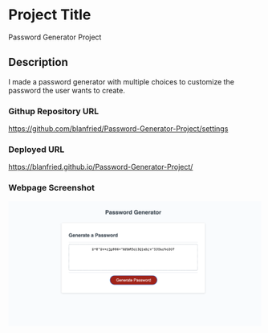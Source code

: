 # Project Title

Password Generator Project

## Description

I made a password generator with multiple choices to customize the password the user wants to create.

### Githup Repository URL
https://github.com/blanfried/Password-Generator-Project/settings

### Deployed URL
https://blanfried.github.io/Password-Generator-Project/



### Webpage Screenshot
![Password Gen Screenshot](./assets/images/Password%20Generator%20Screenshot.png)